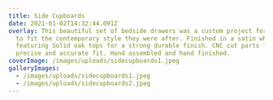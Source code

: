```yaml
---
title: Side Cupboards
date: 2021-01-02T14:32:44.091Z
overlay: This beautiful set of bedside drawers was a custom project for a client
  to fit the contemporary style they were after. Finished in a satin white,
  featuring Solid oak tops for a strong durable finish. CNC cut parts for
  precise and accurate fit. Hand assembled and hand finished.
coverImage: /images/uploads/sidecupboards1.jpeg
galleryImages:
  - /images/uploads/sidecupboards1.jpeg
  - /images/uploads/sidecupboards2.jpeg
---
```

